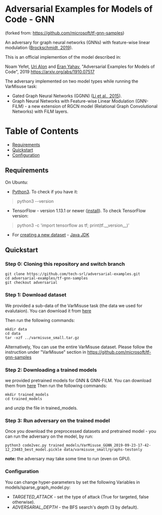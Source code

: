 # Adversarial Examples for Models of Code - GNN
(forked from: https://github.com/microsoft/tf-gnn-samples)

An adversary for graph neural networks (GNNs) with feature-wise linear modulation ([Brockschmidt, 2019](#brockschmidt-2019)).

This is an official implemention of the model described in:

Noam Yefet, [Uri Alon](http://urialon.cswp.cs.technion.ac.il) and [Eran Yahav](http://www.cs.technion.ac.il/~yahave/),
"Adversarial Examples for Models of Code", 2019 
https://arxiv.org/abs/1910.07517

The adversary implemented on two model types while running the VarMisuse task:
* Gated Graph Neural Networks (GGNN) ([Li et al., 2015](#li-et-al-2015)).
* Graph Neural Networks with Feature-wise Linear Modulation (GNN-FiLM) - a new extension of RGCN model (Relational Graph Convolutional Networks) with FiLM layers.

Table of Contents
=================
  * [Requirements](#requirements)
  * [Quickstart](#quickstart)
  * [Configuration](#configuration)

## Requirements
On Ubuntu:
  * [Python3](https://www.linuxbabe.com/ubuntu/install-python-3-6-ubuntu-16-04-16-10-17-04). To check if you have it:
> python3 --version
  * TensorFlow - version 1.13.1 or newer ([install](https://www.tensorflow.org/install/install_linux)). To check TensorFlow version:
> python3 -c 'import tensorflow as tf; print(tf.\_\_version\_\_)'
  * For [creating a new dataset](#creating-and-preprocessing-a-new-java-dataset) - [Java JDK](https://openjdk.java.net/install/)

## Quickstart

### Step 0: Cloning this repository and switch branch
```
git clone https://github.com/tech-srl/adversarial-examples.git
cd adversarial-examples/tf-gnn-samples
git checkout adversarial
```

### Step 1: Download dataset 
We provided a sub-data of the VarMisuse task (the data we used for evalutaion). You can download it from [here](https://adversarial-examples.s3.amazonaws.com/adversarial+for+gnn/varmisuse_small.tar.gz)

Then run the following commands:
```
mkdir data
cd data
tar -xzf ../varmisuse_small.tar.gz
```

Alternatively, You can use the entire VarMisuse dataset. Please follow the instruction under "VarMisuse" section in https://github.com/microsoft/tf-gnn-samples

### Step 2: Downloading a trained models
we provided pretrained models for GNN & GNN-FiLM. You can download them from [here](https://adversarial-examples.s3.amazonaws.com/adversarial+for+gnn/GNN_trained_models.tar.gz)
Then run the following commands:
```
mkdir trained_models
cd trained_models
```
and unzip the file in trained_models.

### Step 3: Run adversary on the trained model

Once you download the preprocessed datasets and pretrained model - you can run the adversary on the model, by run:

```
python3 code2vec.py trained_models/VarMisuse_GGNN_2019-09-23-17-42-12_23483_best_model.pickle data/varmisuse_small/graphs-testonly
```
**note:** the adversary may take some time to run (even on GPU).

### Configuration

You can change hyper-parameters by set the following Variables in models/sparse_graph_model.py:
* _TARGETED_ATTACK_ - set the type of attack (True for targeted, false otherwise).
* _ADVERSARIAL_DEPTH_ - the BFS search's depth (3 by default).
